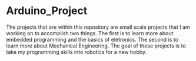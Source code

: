 # Arduino_Project

The projects that are within this repository are small scale projects that I am working on to accomplish two things. The first is to learn more about embedded programming and the basics of eletronics. The second is to learn more about Mechanical Engineering. The goal of these projects is to take my programming skills into robotics for a new hobby. 
